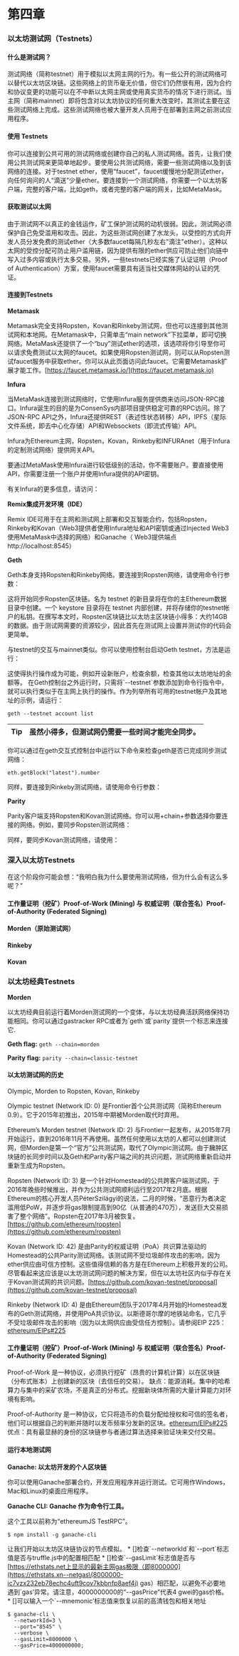 # 第四章

### 以太坊测试网（Testnets） <a href="#user-content-testnets" id="user-content-testnets"></a>

#### 什么是测试网？ <a href="#usercontent-shi-mo-shi-ce-shi-wang" id="usercontent-shi-mo-shi-ce-shi-wang"></a>

测试网络（简称testnet）用于模拟以太网主网的行为。有一些公开的测试网络可以替代以太坊区块链。这些网络上的货币毫无价值，但它们仍然很有用，因为合约和协议变更的功能可以在不中断以太网主网或使用真实货币的情况下进行测试。当主网（简称mainnet）即将包含对以太坊协议的任何重大改变时，其测试主要在这些测试网络上完成。这些测试网络也被大量开发人员用于在部署到主网之前测试应用程序。

#### 使用 Testnets <a href="#usercontent-shi-yong-testnets" id="usercontent-shi-yong-testnets"></a>

你可以连接到公共可用的测试网络或创建你自己的私人测试网络。首先，让我们使用公共测试网来更简单地起步。要使用公共测试网络，需要一些测试网络以及到该网络的连接。对于testnet ether，使用“faucet”，faucet缓慢地分配测试ether，向任何询问的人“滴送”少量ether。要连接到一个测试网络，你需要一个以太坊客户端，完整的客户端，比如geth，或者完整的客户端的网关，比如MetaMask。

#### 获取测试以太网 <a href="#usercontent-huo-qu-ce-shi-yi-tai-wang" id="usercontent-huo-qu-ce-shi-yi-tai-wang"></a>

由于测试网不以真正的金钱运作，矿工保护测试网的动机很弱。因此，测试网必须保护自己免受滥用和攻击。因此，为这些测试网创建了水龙头，以受控的方式向开发人员分发免费的测试ether（大多数faucet每隔几秒左右"滴注"ether）。这种以太网的受控分配可防止用户滥用链，因为提供有限的ether供应可防止他们向链中写入过多内容或执行太多交易。另外，一些testnets已经实施了认证证明（Proof of Authentication）方案，使用faucet需要具有适当社交媒体网站的认证的凭证。

#### 连接到Testnets <a href="#usercontent-lian-jie-dao-testnets" id="usercontent-lian-jie-dao-testnets"></a>

**Metamask**

Metamask完全支持Ropsten，Kovan和Rinkeby测试网，但也可以连接到其他测试网和本地网。在Metamask中，只需单击“main network”下拉菜单，即可切换网络。MetaMask还提供了一个“buy”测试ether的选项，该选项将你引导至你可以请求免费测试以太网的faucet。如果使用Ropsten测试网，则可以从Ropsten测试faucet服务中获取ether。你可以从此页面访问此faucet。它需要Metamask扩展才能工作。[https://faucet.metamask.io/](https://faucet.metamask.io)

**Infura**

当MetaMask连接到测试网络时，它使用Infura服务提供商来访问JSON-RPC接口。Infura诞生的目的是为ConsenSys内部项目提供稳定可靠的RPC访问。除了JSON-RPC API之外，Infura还提供REST（表述性状态转移）API，IPFS（星际文件系统，即去中心化存储）API和Websockets（即流式传输）API。

Infura为Ethereum主网，Ropsten，Kovan，Rinkeby和INFURAnet（用于Infura的定制测试网络）提供网关API。

要通过MetaMask使用Infura进行较低级别的活动，你不需要账户。要直接使用API，你需要注册一个账户并使用Infura提供的API密钥。

有关Infura的更多信息，请访问：

**Remix集成开发环境（IDE）**

Remix IDE可用于在主网和测试网上部署和交互智能合约，包括Ropsten，Rinkeby和Kovan（Web3提供者使用Infura地址和API密钥或通过Injected Web3使用MetaMask中选择的网络）和Ganache（ Web3提供端点http://localhost:8545）

**Geth**

Geth本身支持Ropsten和Rinkeby网络。要连接到Ropsten网络，请使用命令行参数：

这将开始同步Ropsten区块链。名为 testnet 的新目录将在你的主Ethereum数据目录中创建。一个 keystore 目录将在 testnet 内部创建，并将存储你的testnet帐户的私钥。在撰写本文时，Ropsten区块链比以太坊主区块链小得多：大约14GB的数据。由于测试网需要的资源较少，因此首先在测试网上设置并测试你的代码会更简单。

与testnet的交互与mainnet类似。你可以使用控制台启动Geth testnet，方法是运行：

这使得执行操作成为可能，例如开设新账户，检查余额，检查其他以太坊地址的余额等。 在Geth控制台之外运行时，只需将\`--testnet\`参数添加到命令行指令中，就可以执行类似于在主网上执行的操作。作为列举所有可用的testnet帐户及其地址的示例，请运行：

```
geth --testnet account list
```

| Tip | 虽然小得多，但测试网仍需要一些时间才能完全同步。 |
| --- | ------------------------ |

你可以通过在geth交互式控制台中运行以下命令来检查geth是否已完成同步测试网络：

```
eth.getBlock("latest").number
```

同样，要连接到Rinkeby测试网络，请使用命令行参数：

**Parity**

Parity客户端支持Ropsten和Kovan测试网络。你可以用+chain+参数选择你要连接的网络。例如，要同步Ropsten测试网络：

同样，要同步Kovan测试网络，请使用：

### 深入以太坊Testnets <a href="#usercontent-shen-ru-yi-tai-fang-testnets" id="usercontent-shen-ru-yi-tai-fang-testnets"></a>

在这个阶段你可能会想：“我明白我为什么要使用测试网络，但为什么会有这么多呢？”

#### 工作量证明（挖矿）Proof-of-Work (Mining) 与 权威证明（联合签名）Proof-of-Authority (Federated Signing) <a href="#usercontent-gong-zuo-liang-zheng-ming-wa-kuang-proofofworkmining-yu-quan-wei-zheng-ming-lian-he-qian" id="usercontent-gong-zuo-liang-zheng-ming-wa-kuang-proofofworkmining-yu-quan-wei-zheng-ming-lian-he-qian"></a>

#### Morden（原始测试网） <a href="#usercontentmorden-yuan-shi-ce-shi-wang" id="usercontentmorden-yuan-shi-ce-shi-wang"></a>

#### Rinkeby <a href="#user-content-rinkeby" id="user-content-rinkeby"></a>

#### Kovan <a href="#user-content-kovan" id="user-content-kovan"></a>

### 以太坊经典Testnets <a href="#usercontent-yi-tai-fang-jing-dian-testnets" id="usercontent-yi-tai-fang-jing-dian-testnets"></a>

**Morden**

以太坊经典目前运行着Morden测试网的一个变体，与以太坊经典活跃网络保持功能相同。你可以通过gastracker RPC或者为\`geth\`或\`parity\`提供一个标志来连接它.

**Geth flag:** `geth --chain=morden`

**Parity flag:** `parity --chain=classic-testnet`

#### 以太坊测试网的历史 <a href="#usercontent-yi-tai-fang-ce-shi-wang-de-li-shi" id="usercontent-yi-tai-fang-ce-shi-wang-de-li-shi"></a>

Olympic, Morden to Ropsten, Kovan, Rinkeby

Olympic testnet (Network ID: 0) 是Frontier首个公共测试网（简称Ethereum 0.9）。它于2015年初推出，2015年中期被Morden取代时弃用。

Ethereum’s Morden testnet (Network ID: 2) 与Frontier一起发布，从2015年7月开始运行，直到2016年11月不再使用。虽然任何使用以太坊的人都可以创建测试网，但Morden是第一个“官方”公共测试网，取代了Olympic测试网。由于臃肿区块链的长同步时间以及Geth和Parity客户端之间的共识问题，测试网络重新启动并重新生成为Ropsten。

Ropsten (Network ID: 3) 是一个针对Homestead的公共跨客户端测试网，于2016年晚些时候推出，并作为公共测试网顺利运行至2017年2月底。根据Ethereum的核心开发人员PéterSzilágyi的说法，二月的时候，“恶意行为者决定滥用低PoW，并逐步将gas限制提高到90亿（从普通的470万），发送巨大交易损害了整个网络”。Ropsten在2017年3月被恢复。[https://github.com/ethereum/ropsten](https://github.com/ethereum/ropsten)

Kovan (Network ID: 42) 是由Parity的权威证明（PoA）共识算法驱动的Homestead的公共Parity测试网络。该测试网不受垃圾邮件攻击的影响，因为ether供应由可信方控制。这些值得信赖的各方是在Ethereum上积极开发的公司。 尽管看起来这应该是以太坊测试网问题的解决方案，但在以太坊社区内似乎存在关于Kovan测试网的共识问题。[https://github.com/kovan-testnet/proposal](https://github.com/kovan-testnet/proposal)

Rinkeby (Network ID: 4) 是由Ethereum团队于2017年4月开始的Homestead发布的Geth测试网络，并使用PoA共识协议。以斯德哥尔摩的地铁站命名，它几乎不受垃圾邮件攻击的影响（因为以太网供应由受信任方控制）。请参阅EIP 225：[ethereum/EIPs#225](https://github.com/ethereum/EIPs/issues/225)

#### 工作量证明（挖矿）Proof-of-Work (Mining) 与 权威证明（联合签名）Proof-of-Authority (Federated Signing) <a href="#usercontent-gong-zuo-liang-zheng-ming-wa-kuang-proofofworkmining-yu-quan-wei-zheng-ming-lian-he-qian" id="usercontent-gong-zuo-liang-zheng-ming-wa-kuang-proofofworkmining-yu-quan-wei-zheng-ming-lian-he-qian"></a>

Proof-of-Work 是一种协议，必须执行挖矿（昂贵的计算机计算）以在区块链（分布式账本）上创建新的区块（去信任的交易）。 缺点：能源消耗。集中的哈希算力与集中的采矿农场，不是真正的分布式。挖掘新块体所需的大量计算能力对环境有影响。

Proof-of-Authority 是一种协议，它只将造币的负载分配给授权和可信的签名者，他们可以根据自己的判断并随时以发币频率分发新的区块。[ethereum/EIPs#225](https://github.com/ethereum/EIPs/issues/225) 优点：具有最显赫的身份的区块链参与者通过算法选择来验证块来交付交易。

#### 运行本地测试网 <a href="#usercontent-yun-hang-ben-di-ce-shi-wang" id="usercontent-yun-hang-ben-di-ce-shi-wang"></a>

**Ganache: 以太坊开发的个人区块链**

你可以使用Ganache部署合约，开发应用程序并运行测试。它可用作Windows，Mac和Linux的桌面应用程序。

**Ganache CLI: Ganache 作为命令行工具。**

这个工具以前称为“ethereumJS TestRPC”。

```
$ npm install -g ganache-cli
```

让我们开始以太坊区块链协议的节点模拟。 \* \[]检查\`--networkId\`和\`--port\`标志值是否与truffle.js中的配置相匹配 \* \[]检查\`--gasLimit\`标志值是否与[https://ethstats.net上显示的最新主网gas极限（即8000000](https://ethstats.xn--netgas\(8000000-ic7vzx232eb78echc4uft9cov7kbbnfp8aef4j) gas）相匹配，以避免不必要地遇到\`gas’异常。请注意，4000000000的“--gasPrice”代表4 gwei的gas价格。 \* \[]可以输入一个\`--mnemonic’标志值来恢复以前的高清钱包和相关地址

```
$ ganache-cli \
  --networkId=3 \
  --port="8545" \
  --verbose \
  --gasLimit=8000000 \
  --gasPrice=4000000000;
```

